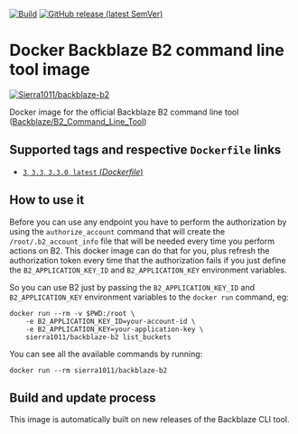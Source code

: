 [![Build](https://github.com/Sierra1011/backblaze-b2/actions/workflows/build.yml/badge.svg)](https://github.com/Sierra1011/backblaze-b2/actions/workflows/build.yml)
[![GitHub release (latest SemVer)](https://img.shields.io/github/v/release/Sierra1011/backblaze-b2?logo=github&sort=semver)](https://github.com/Sierra1011/backblaze-b2/releases)
# Docker Backblaze B2 command line tool image

[![Sierra1011/backblaze-b2](http://dockeri.co/image/sierra1011/backblaze-b2)](https://registry.hub.docker.com/u/sierra1011/backblaze-b2/) 

Docker image for the official Backblaze B2 command line tool ([Backblaze/B2_Command_Line_Tool](https://github.com/Backblaze/B2_Command_Line_Tool))

## Supported tags and respective `Dockerfile` links

-	[`3`, `3.3`, `3.3.0`, `latest` (*Dockerfile*)](https://github.com/sierra1011/backblaze-b2/blob/master/Dockerfile)

## How to use it

Before you can use any endpoint you have to perform the authorization by using the `authorize_account` command that will create the `/root/.b2_account_info` file that will be needed every time you perform actions on B2.
This docker image can do that for you, plus refresh the authorization token every time that the authorization fails if you just define the `B2_APPLICATION_KEY_ID` and `B2_APPLICATION_KEY` environment variables.

So you can use B2 just by passing the `B2_APPLICATION_KEY_ID` and `B2_APPLICATION_KEY` environment variables to the `docker run` command, eg:

```
docker run --rm -v $PWD:/root \
    -e B2_APPLICATION_KEY_ID=your-account-id \
    -e B2_APPLICATION_KEY=your-application-key \
    sierra1011/backblaze-b2 list_buckets
```

You can see all the available commands by running:

```
docker run --rm sierra1011/backblaze-b2
```
## Build and update process

This image is automatically built on new releases of the Backblaze CLI tool.

